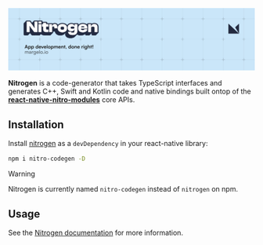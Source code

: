 <a href="https://margelo.com">
  <picture>
    <source media="(prefers-color-scheme: dark)" srcset="../../docs/static/img/banner-nitrogen-dark.png" />
    <source media="(prefers-color-scheme: light)" srcset="../../docs/static/img/banner-nitrogen-light.png" />
    <img alt="Nitrogen" src="../../docs/static/img/banner-nitrogen-light.png" />
  </picture>
</a>

<br />

**Nitrogen** is a code-generator that takes TypeScript interfaces and generates C++, Swift and Kotlin code and native bindings built ontop of the [**react-native-nitro-modules**](../react-native-nitro-modules/) core APIs.

## Installation

Install [nitrogen](https://npmjs.org/nitrogen) as a `devDependency` in your react-native library:
```sh
npm i nitro-codegen -D
```
> [!WARNING]
> Nitrogen is currently named `nitro-codegen` instead of `nitrogen` on npm.



## Usage

See the [Nitrogen documentation](https://nitro.margelo.com/docs/nitrogen) for more information.
